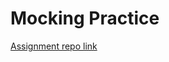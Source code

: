 # Mocking Practice

[Assignment repo link](https://github.com/ReCoded-Org/curriculum-backend-mocking-practice)